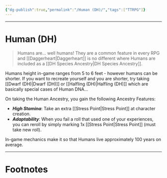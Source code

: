 ```yaml
---
{"dg-publish":true,"permalink":"/Human (DH)/","tags":["TTRPG"]}
---
```



---
# Human (DH)
> Humans are... well humans! They are a common feature in every RPG and [[Daggerheart\|Daggerheart]] is no different where Humans are included as a [[DH Species Ancestry\|DH Species Ancestry]].

Humans height in-game ranges from 5 to 6 feet - however humans can be shorter. If you want to recreate yourself and you are shorter, try taking [[Dwarf (DH)\|Dwarf (DH)]] or [[Halfling (DH)\|Halfling (DH)]] which are basically special cases of Human DNA...

On taking the Human Ancestry, you gain the following Ancestry Features:
- ***High Stamina***: Take an extra [[Stress Point\|Stress Point]] at character creation.
- ***Adaptability***: When you fail a roll that used one of your experiences, you can reroll by simply marking 1x [[Stress Point\|Stress Point]] (must take new roll).

In-game mechanics make it so that Humans live approximately 100 years on average.

---
# Footnotes
